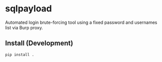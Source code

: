 # sqlpayload

Automated login brute-forcing tool using a fixed password and usernames list via Burp proxy.

## Install (Development)

```bash
pip install .
